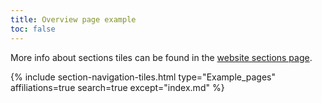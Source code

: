 ```yaml
---
title: Overview page example
toc: false
---
```


More info about sections tiles can be found in the [website sections page](website_sections).

{% include section-navigation-tiles.html type="Example_pages" affiliations=true search=true except="index.md" %}
